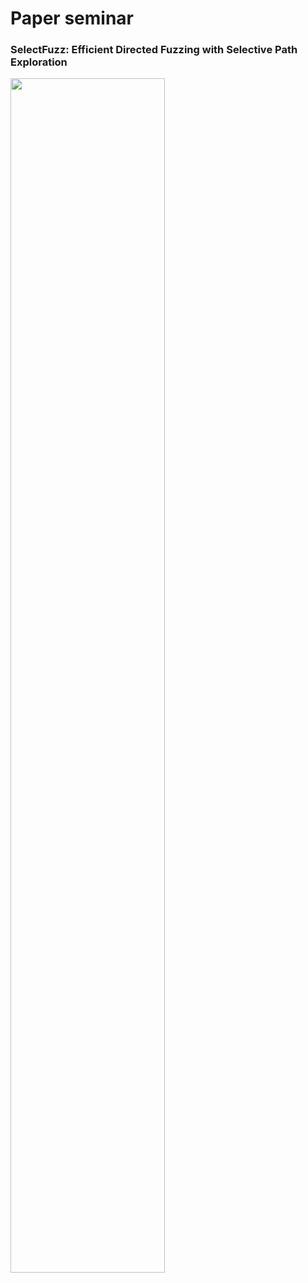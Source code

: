 # Paper seminar

<h3 align="left">SelectFuzz: Efficient Directed Fuzzing with Selective Path Exploration</h3>

<a href="https://ieeexplore.ieee.org/document/10179296"><img src="https://github.com/user-attachments/assets/c6467287-a3a6-4605-9571-a152028ebc0c" style="height: 70%; width:70%;"/></a>
